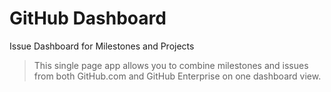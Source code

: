 # GitHub Dashboard
Issue Dashboard for Milestones and Projects

> This single page app allows you to combine milestones and issues from both GitHub.com and GitHub Enterprise on one dashboard view.

